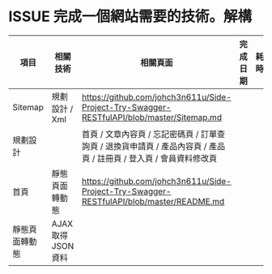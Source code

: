 # ISSUE 完成一個網站需要的技術。解構

| 項目           | 相關技術            | 相關頁面                                                                                                            | 完成日期 | 耗時 |
| -------------- | ------------------- | ------------------------------------------------------------------------------------------------------------------- | -------- | ---- |
| Sitemap        | 規劃設計 / Xml      | <https://github.com/johch3n611u/Side-Project-Try-Swagger-RESTfulAPI/blob/master/Sitemap.md>                         |          |      |
| 規劃設計       |                     | 首頁 / 文章內容頁 / 忘記密碼頁 / 訂單查詢頁 / 退換貨申請頁 / 產品內容頁 / 產品頁 / 註冊頁 / 登入頁 / 會員資料修改頁 |          |      |
| 首頁           | 靜態頁面轉動態      | <https://github.com/johch3n611u/Side-Project-Try-Swagger-RESTfulAPI/blob/master/README.md>                          |          |
| 靜態頁面轉動態 | AJAX 取得 JSON 資料 |                                                                                                                     |          |      |  |  |  |  |  |  |

